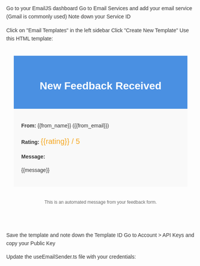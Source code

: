 Go to your EmailJS dashboard
Go to Email Services and add your email service (Gmail is commonly used)
Note down your Service ID

Click on "Email Templates" in the left sidebar
Click "Create New Template"
Use this HTML template:

<!DOCTYPE html>
<html>
<head>
    <title>New Feedback Submission</title>
    <style>
        body {
            font-family: Arial, sans-serif;
            line-height: 1.6;
            color: #333;
        }
        .container {
            max-width: 600px;
            margin: 0 auto;
            padding: 20px;
        }
        .header {
            background-color: #4A90E2;
            color: white;
            padding: 20px;
            text-align: center;
        }
        .content {
            padding: 20px;
            background-color: #f9f9f9;
        }
        .footer {
            text-align: center;
            padding: 20px;
            font-size: 12px;
            color: #666;
        }
        .rating {
            color: #F5A623;
            font-size: 20px;
        }
    </style>
</head>
<body>
    <div class="container">
        <div class="header">
            <h1>New Feedback Received</h1>
        </div>
        <div class="content">
            <p><strong>From:</strong> {{from_name}} ({{from_email}})</p>
            <p><strong>Rating:</strong> <span class="rating">{{rating}} / 5</span></p>
            <p><strong>Message:</strong></p>
            <p>{{message}}</p>
        </div>
        <div class="footer">
            <p>This is an automated message from your feedback form.</p>
        </div>
    </div>
</body>
</html>

Save the template and note down the Template ID
Go to Account > API Keys and copy your Public Key

Update the useEmailSender.ts file with your credentials:
